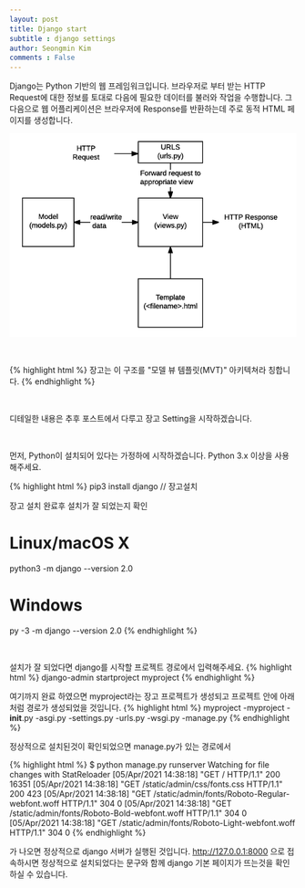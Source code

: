 ```yaml
---
layout: post
title: Django start
subtitle : django settings
author: Seongmin Kim
comments : False
---
```


Django는 Python 기반의 웹 프레임워크입니다. 브라우저로 부터 받는 HTTP Request에 대한 정보를 토대로 다음에 필요한 데이터를 불러와 작업을 수행합니다.
그 다음으로 웹 어플리케이션은 브라우저에 Response를 반환하는데 주로 동적 HTML 페이지를 생성합니다.

![Basic django Logo](/assets/img/basic-django.png)

<br>

{% highlight html %}
 장고는 이 구조를 "모델 뷰 템플릿(MVT)" 아키텍쳐라 칭합니다.
{% endhighlight %}

<br>

디테일한 내용은 추후 포스트에서 다루고 장고 Setting을 시작하겠습니다.

<br>

먼저, Python이 설치되어 있다는 가정하에 시작하겠습니다.
Python 3.x 이상을 사용해주세요.

{% highlight html %}
pip3 install django // 장고설치

장고 설치 완료후 설치가 잘 되었는지 확인
# Linux/macOS X
python3 -m django --version
 2.0

# Windows
py -3 -m django --version
 2.0
{% endhighlight %}

<br>

설치가 잘 되었다면 django를 시작할 프로젝트 경로에서 입력해주세요.
{% highlight html %}
django-admin startproject myproject
{% endhighlight %}

여기까지 완료 하였으면 myproject라는 장고 프로젝트가 생성되고 프로젝트 안에 아래처럼 경로가 생성되었을 것입니다.
{% highlight html %}
myproject
 -myproject
  -__init__.py
  -asgi.py
  -settings.py
  -urls.py
  -wsgi.py
 -manage.py
{% endhighlight %}

정상적으로 설치된것이 확인되었으면 manage.py가 있는 경로에서

{% highlight html %}
$ python manage.py runserver
Watching for file changes with StatReloader
[05/Apr/2021 14:38:18] "GET / HTTP/1.1" 200 16351
[05/Apr/2021 14:38:18] "GET /static/admin/css/fonts.css HTTP/1.1" 200 423
[05/Apr/2021 14:38:18] "GET /static/admin/fonts/Roboto-Regular-webfont.woff HTTP/1.1" 304 0
[05/Apr/2021 14:38:18] "GET /static/admin/fonts/Roboto-Bold-webfont.woff HTTP/1.1" 304 0
[05/Apr/2021 14:38:18] "GET /static/admin/fonts/Roboto-Light-webfont.woff HTTP/1.1" 304 0
{% endhighlight %}

가 나오면 정상적으로 django 서버가 실행된 것입니다.
http://127.0.0.1:8000 으로 접속하시면 정상적으로 설치되었다는 문구와 함께 django 기본 페이지가 뜨는것을 확인하실 수 있습니다.
